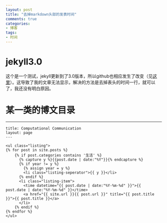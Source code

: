 ```yaml
---
layout: post
title: "去掉markdown头部的发表时间"
comments: true
categories: 
- 博客
tags:
- 时间
---
```


# jekyll3.0
这个是一个测试，jekyll更新到了3.0版本，所以github也相应发生了改变（见[这里](https://github.com/blog/2100-github-pages-now-faster-and-simpler-with-jekyll-3-0)）。这导致了我的文章无法显示，解决的方法是去掉表头的时间一行，就可以了，我还没有明白原因。

# 某一类的博文目录

  ---
	title: Computational Communication
	layout: page
	---

	<ul class="listing">
	{% for post in site.posts %}
		{% if post.categories contains '生活' %}
		  {% capture y %}{{post.date | date:"%Y"}}{% endcapture %}
		  {% if year != y %}
		    {% assign year = y %}
		    <li class="listing-seperator">{{ y }}</li>
		  {% endif %}
		  <li class="listing-item">
		    <time datetime="{{ post.date | date:"%Y-%m-%d" }}">{{ post.date | date:"%Y-%m-%d" }}</time>
		    <a href="{{ site.url }}{{ post.url }}" title="{{ post.title }}">{{ post.title }}</a>
		  </li>
		{% endif %}
	{% endfor %}
	</ul>
